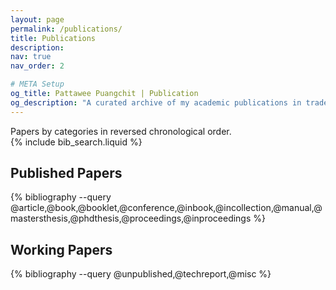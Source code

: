 ```yaml
---
layout: page
permalink: /publications/
title: Publications
description: 
nav: true
nav_order: 2

# META Setup
og_title: Pattawee Puangchit | Publication
og_description: "A curated archive of my academic publications in trade policy, CGE modeling, and data-driven economic analysis."
---
```


<!-- _pages/publications.md -->
<div class="publications-header">
  <div class="description-text">Papers by categories in reversed chronological order.</div>
  <div class="search-container">
    {% include bib_search.liquid %}
  </div>
</div>

<div class="publications">
  <!-- Published Papers Section -->
  <h2 class="category-heading">Published Papers</h2>
  {% bibliography --query @article,@book,@booklet,@conference,@inbook,@incollection,@manual,@mastersthesis,@phdthesis,@proceedings,@inproceedings %}

  <!-- Working Papers Section -->
  <h2 class="category-heading">Working Papers</h2>
  {% bibliography --query @unpublished,@techreport,@misc %}
</div>